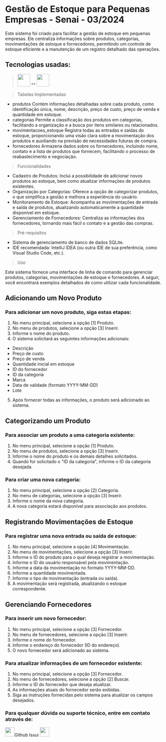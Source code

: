 # Gestão de Estoque  para Pequenas Empresas - Senai - 03/2024
Este sistema foi criado para facilitar a gestão de estoque em pequenas empresas. Ele
centraliza informações sobre produtos, categorias, movimentações de estoque e
fornecedores, permitindo um controle de estoque eficiente e a manutenção de um
registro detalhado das operações.
## Tecnologias usadas:
> [<img src="https://cdn.jsdelivr.net/gh/devicons/devicon@latest/icons/java/java-original-wordmark.svg" width="40" heidth="40"/>](https://www.java.com) ** [<img src="https://cdn.jsdelivr.net/gh/devicons/devicon@latest/icons/sqlite/sqlite-original-wordmark.svg" width="40" heidth="40"/>](https://www.sqlite.org)

> Tabelas Implementadas

- produtos
Contém informações detalhadas sobre cada produto, como identificação única,
nome, descrição, preço de custo, preço de venda e quantidade em estoque.
- categorias
Permite a classificação dos produtos em categorias, facilitando a organização e a
busca por itens similares ou relacionados.
- movimentacoes_estoque
Registra todas as entradas e saídas do estoque, proporcionando uma visão clara
sobre a movimentação dos produtos e auxiliando na previsão de necessidades
futuras de compra.
- fornecedores
Armazena dados sobre os fornecedores, incluindo nome, contato e a lista de produtos
que fornecem, facilitando o processo de reabastecimento e negociação.

> Funcionalidades

- Cadastro de Produtos: Inclui a possibilidade de adicionar novos produtos ao
estoque, bem como atualizar informações de produtos existentes.
- Organização por Categorias: Oferece a opção de categorizar produtos, o que
simplifica a gestão e melhora a experiência do usuário.
- Monitoramento de Estoque: Acompanha as movimentações de entrada e
saída de produtos, atualizando automaticamente a quantidade disponível em
estoque.
- Gerenciamento de Fornecedores: Centraliza as informações dos
fornecedores, tornando mais fácil o contato e a gestão das compras.

> Pré-requisitos

- Sistema de gerenciamento de banco de dados SQLite.
- IDE recomendada: IntelliJ IDEA (ou outra IDE de sua preferência, como Visual Studio Code, etc.).

> Uso

Este sistema fornece uma interface de linha de comando para gerenciar produtos, categorias, movimentações de estoque e fornecedores. A seguir, você encontrará exemplos detalhados de como utilizar cada funcionalidade.

## Adicionando um Novo Produto
### Para adicionar um novo produto, siga estas etapas:
1. No menu principal, selecione a opção [1] Produto.
2. No menu de produtos, selecione a opção [3] Inserir.
3. Informe o nome do produto.
4. O sistema solicitará as seguintes informações adicionais:
- Descrição
- Preço de custo
- Preço de venda
- Quantidade inicial em estoque
- ID do fornecedor
- ID da categoria
- Marca
- Data de validade (formato YYYY-MM-DD)
- Lote
  
5. Após fornecer todas as informações, o produto será adicionado ao sistema.


## Categorizando um Produto
### Para associar um produto a uma categoria existente:
1. No menu principal, selecione a opção [1] Produto.
2. No menu de produtos, selecione a opção [3] Inserir.
3. Informe o nome do produto e os demais detalhes solicitados.
4. Quando for solicitado o "ID da categoria", informe o ID da categoria desejada.

### Para criar uma nova categoria:
1. No menu principal, selecione a opção [2] Categoria.
2. No menu de categorias, selecione a opção [3] Inserir.
3. Informe o nome da nova categoria.
4. A nova categoria estará disponível para associação aos produtos.

## Registrando Movimentações de Estoque
### Para registrar uma nova entrada ou saída de estoque:
1. No menu principal, selecione a opção [4] Movimentação.
2. No menu de movimentações, selecione a opção [3] Inserir.
3. Informe o ID do produto para o qual deseja registrar a movimentação.
4. Informe o ID do usuário responsável pela movimentação.
5. Informe a data da movimentação no formato YYYY-MM-DD.
6. Informe a quantidade movimentada.
7. Informe o tipo de movimentação (entrada ou saída).
8. A movimentação será registrada, atualizando o estoque correspondente.


## Gerenciando Fornecedores
### Para inserir um novo fornecedor:
1. No menu principal, selecione a opção [3] Fornecedor.
2. No menu de fornecedores, selecione a opção [3] Inserir.
3. Informe o nome do fornecedor.
4. Informe o endereço do fornecedor (ID do endereço).
5. O novo fornecedor será adicionado ao sistema.

### Para atualizar informações de um fornecedor existente:
1. No menu principal, selecione a opção [3] Fornecedor.
2. No menu de fornecedores, selecione a opção [2] Buscar.
3. Informe o ID do fornecedor que deseja atualizar.
4. As informações atuais do fornecedor serão exibidas.
5. Siga as instruções fornecidas pelo sistema para atualizar os campos desejados.


### Para qualquer dúvida ou suporte técnico, entre em contato através de:


  <img src="https://cdn.jsdelivr.net/gh/devicons/devicon@latest/icons/github/github-original-wordmark.svg" width="30" heidth="30" color="white"/>Github Issui
  <img src="https://cdn.jsdelivr.net/gh/devicons/devicon@latest/icons/linkedin/linkedin-original.svg" width="30" heidth="30"/>
                

